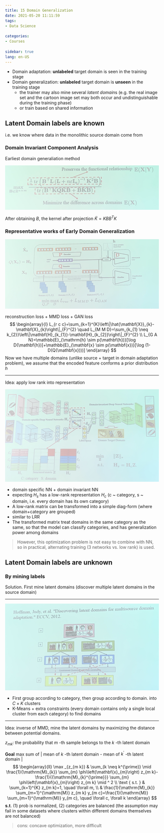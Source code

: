 ```yaml
---
title: 15 Domain Generalization
date: 2021-05-20 11:11:59
tags: 
- Data Science

categories: 
- Courses

sidebar: true
lang: en-US
---
```


- Domain adaptation: **unlabeled** target domain is seen in the training stage
- Domain generalization: **unlabeled** target domain is **unseen** in the training stage
  - the trainer may also mine several *latent domain*s (e.g. the real image set and the cartoon image set may both occur and undistinguishable during the training phase)
  - or train based on shared information

<!-- more -->

## Latent Domain labels are known

i.e. we know where data in the monolithic source domain come from

### Domain Invariant Component Analysis

Earliest domain generaliation method

![image-20210520111716621](./img/15_general/image-20210520111716621.png)

After obtaining $B$, the kernel after projection $\tilde{K} = KBB^TK$

### Representative works of Early Domain Generalization

![image-20210520112141118](./img/15_general/image-20210520112141118.png)

reconstruction loss + MMD loss + GAN loss
$$
\begin{array}{l}
L_{r c c}=\sum_{k=1}^{K}\left\|\hat{\mathbf{X}}_{k}-\mathbf{X}_{k}\right\|_{F}^{2} \quad L_{M M D}=\sum_{k_{1} \neq k_{2}}\left\|\mathbf{H}_{k_{1}}-\mathbf{H}_{k_{2}}\right\|_{F}^{2} \\
L_{G A N}=\mathbb{E}_{\mathrm{h} \sim p(\mathbf{h})}[\log D(\mathbf{h})]+\mathbb{E}_{\mathbf{x} \sim p(\mathbf{x})}[\log (1-D(Q(\mathbf{x})))]
\end{array}
$$
Now we have multiple domains (unlike source + target in domain adaptation problem), we assume that the encoded feature conforms a prior distribution $h$

***

Idea: apply low rank into representation

![image-20210520112552512](./img/15_general/image-20210520112552512.png)

- domain specific NN + domain invariant NN
- expecting $H_s$ has a low-rank representation $H_c$ (c ~ category, s ~ domain, i.e. every domain has its own category)
- A low-rank matrix can be transformed into a simple diag-form (where domain+category are grouped)
- similar to LRR
- The transformed matrix treat domains in the same category as the same, so that the model can classify categories, and has generalization power among domains

> However, this optimization problem is not easy to combine with NN, so in practical, alternating training (3 networks vs. low rank) is used.

## Latent Domain labels are unknown

### By mining labels

Solution. First mine latent domains (discover multiple latent domains in the source domain)

***

![image-20210520113141890](./img/15_general/image-20210520113141890.png)

- First group according to category, then group according to domain. into $C\times K$ clusters
- K-Means + extra constraints (every domain contains only a single local cluster from each category) to find domains

***

Idea: inverse of MMD, mine the latent domains by maximizing the distance between potential domains.

$z_{m k}:$ the probability that $m$ -th sample belongs to the $k$ -th latent domain

**Goal** max sum of | mean of $k$ -th latent domain - mean of $k^{\prime}$ -th latent domain |
$$
\begin{array}{ll}
\max _{z_{m k}} & \sum_{k \neq k^{\prime}} \mid \frac{1}{\mathrm{M}_{k}} \sum_{m} \phi\left(\mathbf{x}_{m}\right) z_{m k}-\frac{1}{{\mathrm{M}_{k}^{\prime}}} \sum_{m} \phi\left(\mathbf{x}_{m}\right) z_{m k} \mid ^ 2 \\
\text { s.t. } & \sum_{k=1}^{K} z_{m k}=1, \quad \forall m, \\
& \frac{1}{\mathrm{M}_{k}} \sum_{m=1}^{\mathrm{M}} z_{m k} y_{m c}=\frac{1}{\mathrm{M}} \sum_{m=1}^{\mathrm{M}} y_{m c}, \quad \forall c, \forall k
\end{array}
$$
**s.t**. (1) prob is normalized, (2) categories are balanced (the assumption may fail in some datasets where clusters within different domains themselves are not balanced)

> cons: concave optimization, more difficult
